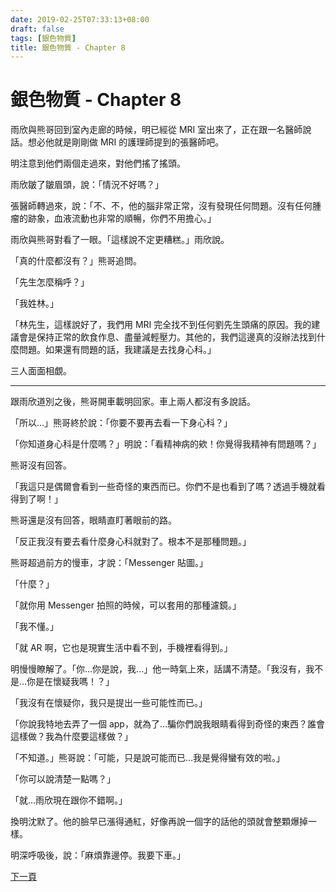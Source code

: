 ```yaml
---
date: 2019-02-25T07:33:13+08:00
draft: false
tags: [銀色物質]
title: 銀色物質 - Chapter 8
---
```


# 銀色物質 - Chapter 8

雨欣與熊哥回到室內走廊的時候，明已經從 MRI 室出來了，正在跟一名醫師說話。想必他就是剛剛做 MRI 的護理師提到的張醫師吧。

明注意到他們兩個走過來，對他們搖了搖頭。

雨欣皺了皺眉頭，說：「情況不好嗎？」

張醫師轉過來，說：「不、不，他的腦非常正常，沒有發現任何問題。沒有任何腫瘤的跡象，血液流動也非常的順暢，你們不用擔心。」

雨欣與熊哥對看了一眼。「這樣說不定更糟糕。」雨欣說。

「真的什麼都沒有？」熊哥追問。

「先生怎麼稱呼？」

「我姓林。」

「林先生，這樣說好了，我們用 MRI 完全找不到任何劉先生頭痛的原因。我的建議會是保持正常的飲食作息、盡量減輕壓力。其他的，我們這邊真的沒辦法找到什麼問題。如果還有問題的話，我建議是去找身心科。」

三人面面相覷。

---- 

跟雨欣道別之後，熊哥開車載明回家。車上兩人都沒有多說話。

「所以...」熊哥終於說：「你要不要再去看一下身心科？」

「你知道身心科是什麼嗎？」明說：「看精神病的欸！你覺得我精神有問題嗎？」

熊哥沒有回答。

「我這只是偶爾會看到一些奇怪的東西而已。你們不是也看到了嗎？透過手機就看得到了啊！」

熊哥還是沒有回答，眼睛直盯著眼前的路。

「反正我沒有要去看什麼身心科就對了。根本不是那種問題。」

熊哥超過前方的慢車，才說：「Messenger 貼圖。」

「什麼？」

「就你用 Messenger 拍照的時候，可以套用的那種濾鏡。」

「我不懂。」

「就 AR 啊，它也是現實生活中看不到，手機裡看得到。」

明慢慢瞭解了。「你...你是說，我...」他一時氣上來，話講不清楚。「我沒有，我不是...你是在懷疑我嗎！？」

「我沒有在懷疑你，我只是提出一些可能性而已。」

「你說我特地去弄了一個 app，就為了...騙你們說我眼睛看得到奇怪的東西？誰會這樣做？我為什麼要這樣做？」

「不知道。」熊哥說：「可能，只是說可能而已...我是覺得蠻有效的啦。」

「你可以說清楚一點嗎？」

「就...雨欣現在跟你不錯啊。」

換明沈默了。他的臉早已漲得通紅，好像再說一個字的話他的頭就會整顆爆掉一樣。

明深呼吸後，說：「麻煩靠邊停。我要下車。」

[下一頁][1]

[1]:	/short-stories/silver-matter_page-9.md